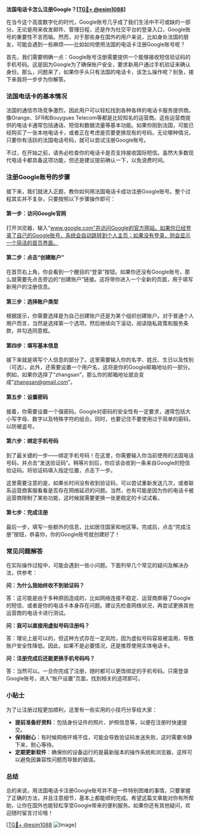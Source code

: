 **法国电话卡怎么注册Google？[[TG💪+ @esim1088](https://t.me/s/esim1088)]**

在当今这个高度数字化的时代，Google账号几乎成了我们生活中不可或缺的一部分。无论是用来收发邮件、管理日程，还是作为社交平台的登录入口，Google账号的重要性不言而喻。然而，对于那些身在国外的用户来说，比如身处法国的朋友，可能会遇到一些麻烦——比如如何使用法国的电话卡注册Google账号呢？

首先，我们需要明确一点：Google账号注册需要提供一个能够接收短信验证码的手机号码。这是因为Google为了确保账户安全，要求新用户通过手机验证来确认身份。那么，问题来了，如果你手头只有法国的电话卡，该怎么操作呢？别急，接下来我将一步步为你解答。

### 法国电话卡的基本情况

法国的通信市场竞争激烈，因此用户可以轻松找到各种各样的电话卡服务提供商。像Orange、SFR和Bouygues Telecom等都是比较知名的运营商。这些运营商提供的电话卡通常包括通话、短信和数据流量等基本功能。如果你刚到法国，可能已经购买了一张本地电话卡，或者正在考虑是否要更换现有的号码。无论哪种情况，只要你有活跃的法国电话号码，就可以尝试注册Google账号。

不过，在开始之前，请务必检查你的电话卡是否支持接收国际短信。虽然大多数现代电话卡都具备这项功能，但还是建议提前确认一下，以免浪费时间。

### 注册Google账号的步骤

接下来，我们就进入正题，教你如何用法国电话卡成功注册Google账号。整个过程其实并不复杂，只要按照以下步骤操作即可：

#### 第一步：访问Google官网

打开浏览器，输入“www.google.com”并访问Google的官方网站。如果你已经登录了自己的Google账号，系统会自动跳转到个人主页；如果没有登录，则会显示一个简洁的首页界面。

#### 第二步：点击“创建账户”

在首页右上角，你会看到一个醒目的“登录”按钮。如果你还没有Google账号，那么就需要先点击旁边的“创建账户”链接。这将带你进入一个全新的页面，用于填写新用户的注册信息。

#### 第三步：选择账户类型

根据提示，你需要选择是为自己创建账户还是为某个组织创建账户。对于普通个人用户而言，当然是选择第一个选项。然后继续向下滚动，阅读隐私政策和服务条款，并勾选同意框。

#### 第四步：填写基本信息

接下来就是填写个人信息的部分了。这里需要输入你的名字、姓氏、生日以及性别（可选）。此外，还需要设置一个用户名，这将是你的Google邮箱地址的一部分。例如，如果你选择了“zhangsan”，那么你的邮箱地址就会变成“zhangsan@gmail.com”。

#### 第五步：设置密码

接着，你需要设置一个强密码。Google对密码的安全性有一定要求，通常包括大小写字母、数字以及特殊字符的组合。同时，也要记住不要使用过于简单的密码，以防被盗号。

#### 第六步：绑定手机号码

到了最关键的一步——绑定手机号码！在这里，你需要输入你当前使用的法国电话号码，并点击“发送验证码”。稍等片刻后，你应该会收到一条来自Google的短信验证码。将验证码填入指定位置，点击下一步。

这里需要注意的是，如果长时间没有收到验证码，可以尝试重新发送几次，或者联系运营商客服看看是否存在网络延迟的问题。当然，也有可能是因为你的电话卡被运营商限制了某些功能，这时候就需要更换一张更稳定的卡试试看。

#### 第七步：完成注册

最后一步，填写一些额外的信息，比如居住国家和地区等。完成后，点击“完成注册”按钮，恭喜你，你的Google账号就创建好了！

### 常见问题解答

在实际操作过程中，可能会遇到一些小问题。下面列举几个常见的疑问及解决办法，供参考：

**问：为什么我始终收不到验证码？**

答：这可能是由于多种原因造成的，比如网络连接不稳定、运营商屏蔽了Google的短信、或者是你的电话卡本身存在问题。建议先检查网络状况，再尝试更换其他运营商的电话卡进行测试。

**问：我可以直接用虚拟号码注册吗？**

答：理论上是可以的，但这种方式存在一定风险，因为虚拟号码容易被滥用，导致账户安全性降低。因此，如果不是必要情况，还是推荐使用实体电话卡。

**问：注册完成后还能更换手机号码吗？**

答：当然可以。一旦你完成了注册，随时都可以更改绑定的手机号码。只需登录Google账号，进入“账户设置”页面，找到相关的选项即可。

### 小贴士

为了让注册过程更加顺利，这里有一些实用的小技巧分享给大家：

- **提前准备好资料**：包括身份证件的照片、护照信息等，以便在注册时快速提交。
- **保持耐心**：有时候网络环境不佳，可能会导致验证码发送失败，这时需要冷静下来，耐心等待。
- **定期更新软件**：确保你的设备运行的是最新版本的操作系统和浏览器，这样可以避免因兼容性问题而导致的错误。

### 总结

总的来说，用法国电话卡注册Google账号并不是一件特别困难的事情，只要掌握了正确的方法，并且注意细节，基本上都能顺利完成。希望这篇文章能对你有所帮助，让你在国外也能轻松享受Google带来的便利服务。如果你还有其他疑问，欢迎随时留言讨论哦！

[[TG💪+ @esim1088](https://t.me/s/esim1088) ![Image](https://i.postimg.cc/4NQfJmqS/Snipaste-2025-05-13-00-14-12.png)]